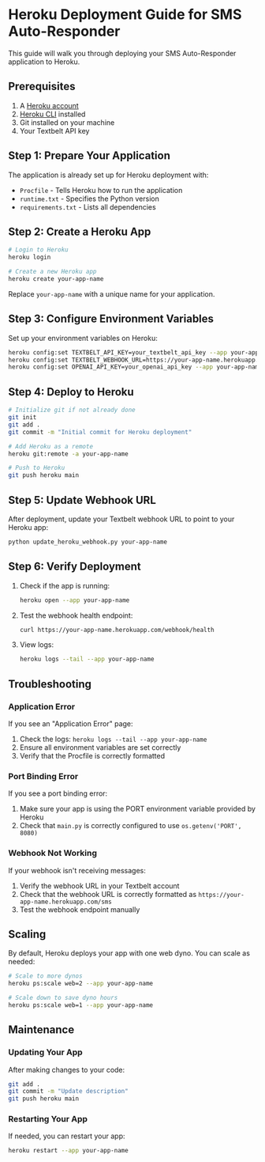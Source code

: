 # Heroku Deployment Guide for SMS Auto-Responder

This guide will walk you through deploying your SMS Auto-Responder application to Heroku.

## Prerequisites

1. A [Heroku account](https://signup.heroku.com/)
2. [Heroku CLI](https://devcenter.heroku.com/articles/heroku-cli) installed
3. Git installed on your machine
4. Your Textbelt API key

## Step 1: Prepare Your Application

The application is already set up for Heroku deployment with:
- `Procfile` - Tells Heroku how to run the application
- `runtime.txt` - Specifies the Python version
- `requirements.txt` - Lists all dependencies

## Step 2: Create a Heroku App

```bash
# Login to Heroku
heroku login

# Create a new Heroku app
heroku create your-app-name
```

Replace `your-app-name` with a unique name for your application.

## Step 3: Configure Environment Variables

Set up your environment variables on Heroku:

```bash
heroku config:set TEXTBELT_API_KEY=your_textbelt_api_key --app your-app-name
heroku config:set TEXTBELT_WEBHOOK_URL=https://your-app-name.herokuapp.com/sms --app your-app-name
heroku config:set OPENAI_API_KEY=your_openai_api_key --app your-app-name
```

## Step 4: Deploy to Heroku

```bash
# Initialize git if not already done
git init
git add .
git commit -m "Initial commit for Heroku deployment"

# Add Heroku as a remote
heroku git:remote -a your-app-name

# Push to Heroku
git push heroku main
```

## Step 5: Update Webhook URL

After deployment, update your Textbelt webhook URL to point to your Heroku app:

```bash
python update_heroku_webhook.py your-app-name
```

## Step 6: Verify Deployment

1. Check if the app is running:
   ```bash
   heroku open --app your-app-name
   ```

2. Test the webhook health endpoint:
   ```bash
   curl https://your-app-name.herokuapp.com/webhook/health
   ```

3. View logs:
   ```bash
   heroku logs --tail --app your-app-name
   ```

## Troubleshooting

### Application Error

If you see an "Application Error" page:
1. Check the logs: `heroku logs --tail --app your-app-name`
2. Ensure all environment variables are set correctly
3. Verify that the Procfile is correctly formatted

### Port Binding Error

If you see a port binding error:
1. Make sure your app is using the PORT environment variable provided by Heroku
2. Check that `main.py` is correctly configured to use `os.getenv('PORT', 8080)`

### Webhook Not Working

If your webhook isn't receiving messages:
1. Verify the webhook URL in your Textbelt account
2. Check that the webhook URL is correctly formatted as `https://your-app-name.herokuapp.com/sms`
3. Test the webhook endpoint manually

## Scaling

By default, Heroku deploys your app with one web dyno. You can scale as needed:

```bash
# Scale to more dynos
heroku ps:scale web=2 --app your-app-name

# Scale down to save dyno hours
heroku ps:scale web=1 --app your-app-name
```

## Maintenance

### Updating Your App

After making changes to your code:

```bash
git add .
git commit -m "Update description"
git push heroku main
```

### Restarting Your App

If needed, you can restart your app:

```bash
heroku restart --app your-app-name
``` 